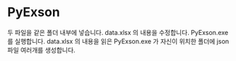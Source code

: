 # PyExson
두 파일을 같은 폴더 내부에 넣습니다.
data.xlsx 의 내용을 수정합니다.
PyExson.exe 를 실행합니다.
data.xlsx 의 내용을 읽은 PyExson.exe 가 자신이 위치한 폴더에 json 파일 여러개를 생성합니다.
